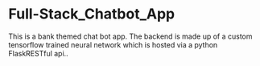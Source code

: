 # Full-Stack_Chatbot_App
This is a bank themed chat bot app. The backend is made up of a custom tensorflow trained neural network which is hosted via a python FlaskRESTful api.. 
